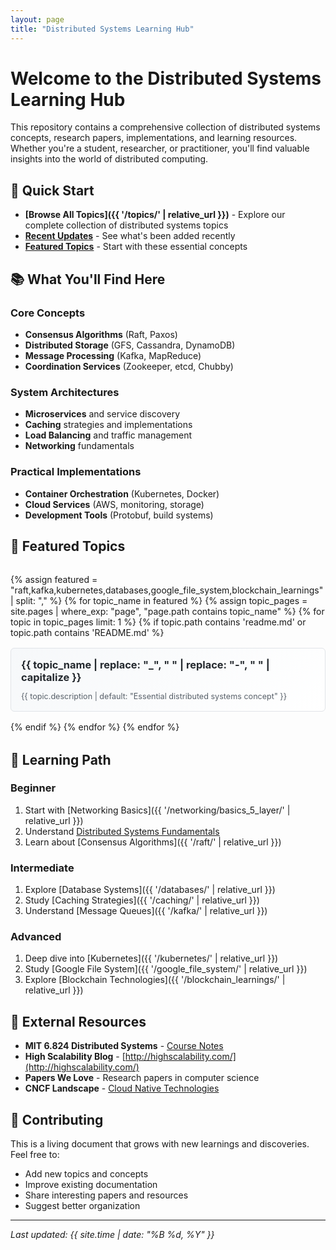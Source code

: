 ```yaml
---
layout: page
title: "Distributed Systems Learning Hub"
---
```


# Welcome to the Distributed Systems Learning Hub

This repository contains a comprehensive collection of distributed systems concepts, research papers, implementations, and learning resources. Whether you're a student, researcher, or practitioner, you'll find valuable insights into the world of distributed computing.

## 🚀 Quick Start

- **[Browse All Topics]({{ '/topics/' | relative_url }})** - Explore our complete collection of distributed systems topics
- **[Recent Updates](#recent-updates)** - See what's been added recently
- **[Featured Topics](#featured-topics)** - Start with these essential concepts

## 📚 What You'll Find Here

### Core Concepts
- **Consensus Algorithms** (Raft, Paxos)
- **Distributed Storage** (GFS, Cassandra, DynamoDB)
- **Message Processing** (Kafka, MapReduce)
- **Coordination Services** (Zookeeper, etcd, Chubby)

### System Architectures
- **Microservices** and service discovery
- **Caching** strategies and implementations
- **Load Balancing** and traffic management
- **Networking** fundamentals

### Practical Implementations
- **Container Orchestration** (Kubernetes, Docker)
- **Cloud Services** (AWS, monitoring, storage)
- **Development Tools** (Protobuf, build systems)

## 🎯 Featured Topics

<div class="featured-topics">
{% assign featured = "raft,kafka,kubernetes,databases,google_file_system,blockchain_learnings" | split: "," %}
{% for topic_name in featured %}
  {% assign topic_pages = site.pages | where_exp: "page", "page.path contains topic_name" %}
  {% for topic in topic_pages limit: 1 %}
    {% if topic.path contains 'readme.md' or topic.path contains 'README.md' %}
  <div class="featured-topic">
    <h3><a href="{{ topic.url | relative_url }}">{{ topic_name | replace: "_", " " | replace: "-", " " | capitalize }}</a></h3>
    <p>{{ topic.description | default: "Essential distributed systems concept" }}</p>
  </div>
    {% endif %}
  {% endfor %}
{% endfor %}
</div>

## 📖 Learning Path

### Beginner
1. Start with [Networking Basics]({{ '/networking/basics_5_layer/' | relative_url }})
2. Understand [Distributed Systems Fundamentals](#)
3. Learn about [Consensus Algorithms]({{ '/raft/' | relative_url }})

### Intermediate
1. Explore [Database Systems]({{ '/databases/' | relative_url }})
2. Study [Caching Strategies]({{ '/caching/' | relative_url }})
3. Understand [Message Queues]({{ '/kafka/' | relative_url }})

### Advanced
1. Deep dive into [Kubernetes]({{ '/kubernetes/' | relative_url }})
2. Study [Google File System]({{ '/google_file_system/' | relative_url }})
3. Explore [Blockchain Technologies]({{ '/blockchain_learnings/' | relative_url }})

## 🔗 External Resources

- **MIT 6.824 Distributed Systems** - [Course Notes](https://wizardforcel.gitbooks.io/distributed-systems-engineering-lecture-notes/content/l01-intro.html)
- **High Scalability Blog** - [http://highscalability.com/](http://highscalability.com/)
- **Papers We Love** - Research papers in computer science
- **CNCF Landscape** - [Cloud Native Technologies](https://landscape.cncf.io/)

## 🤝 Contributing

This is a living document that grows with new learnings and discoveries. Feel free to:
- Add new topics and concepts
- Improve existing documentation
- Share interesting papers and resources
- Suggest better organization

---

*Last updated: {{ site.time | date: "%B %d, %Y" }}*

<style>
.featured-topics {
  display: grid;
  grid-template-columns: repeat(auto-fit, minmax(250px, 1fr));
  gap: 1rem;
  margin: 2rem 0;
}

.featured-topic {
  border: 1px solid #e1e4e8;
  border-radius: 6px;
  padding: 1rem;
  background: linear-gradient(135deg, #f6f8fa 0%, #fff 100%);
}

.featured-topic h3 {
  margin-top: 0;
  margin-bottom: 0.5rem;
}

.featured-topic h3 a {
  color: #24292e;
  text-decoration: none;
}

.featured-topic h3 a:hover {
  color: #0366d6;
}

.featured-topic p {
  color: #586069;
  margin-bottom: 0;
  font-size: 0.9em;
}
</style>

